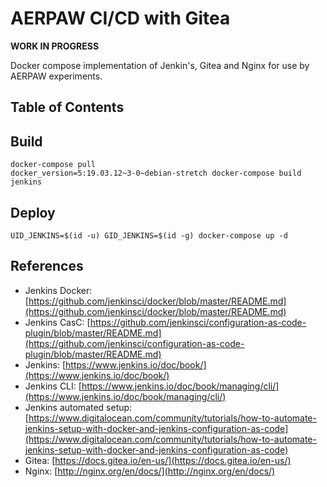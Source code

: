 # AERPAW CI/CD with Gitea

**WORK IN PROGRESS**

Docker compose implementation of Jenkin's, Gitea and Nginx for use by AERPAW experiments.

## Table of Contents


## Build

```
docker-compose pull
docker_version=5:19.03.12~3-0~debian-stretch docker-compose build jenkins
```

## Deploy


```
UID_JENKINS=$(id -u) GID_JENKINS=$(id -g) docker-compose up -d
```


## References

- Jenkins Docker: [https://github.com/jenkinsci/docker/blob/master/README.md](https://github.com/jenkinsci/docker/blob/master/README.md)
- Jenkins CasC: [https://github.com/jenkinsci/configuration-as-code-plugin/blob/master/README.md](https://github.com/jenkinsci/configuration-as-code-plugin/blob/master/README.md)
- Jenkins: [https://www.jenkins.io/doc/book/](https://www.jenkins.io/doc/book/)
- Jenkins CLI: [https://www.jenkins.io/doc/book/managing/cli/](https://www.jenkins.io/doc/book/managing/cli/)
- Jenkins automated setup: [https://www.digitalocean.com/community/tutorials/how-to-automate-jenkins-setup-with-docker-and-jenkins-configuration-as-code](https://www.digitalocean.com/community/tutorials/how-to-automate-jenkins-setup-with-docker-and-jenkins-configuration-as-code)
- Gitea: [https://docs.gitea.io/en-us/](https://docs.gitea.io/en-us/)
- Nginx: [http://nginx.org/en/docs/](http://nginx.org/en/docs/)

### 
